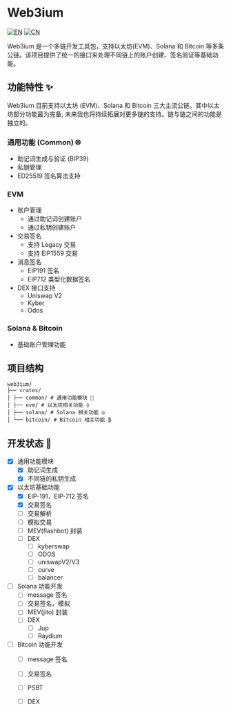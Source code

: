# Web3ium
[![EN](https://img.shields.io/badge/language-EN-blue.svg)](README.md) [![CN](https://img.shields.io/badge/语言-中文-red.svg)](README_zh.md)


Web3ium 是一个多链开发工具包，支持以太坊(EVM)、Solana 和 Bitcoin 等多条公链。该项目提供了统一的接口来处理不同链上的账户创建、签名验证等基础功能。

## 功能特性 ✨ 
Web3ium 目前支持以太坊 (EVM)、Solana 和 Bitcoin 三大主流公链。其中以太坊部分功能最为完备, 未来我也将持续拓展对更多链的支持。链与链之间的功能是独立的。

### 通用功能 (Common) 🌐
- 助记词生成与验证 (BIP39)
- 私钥管理
- ED25519 签名算法支持

### EVM
- 账户管理
  - 通过助记词创建账户
  - 通过私钥创建账户
- 交易签名
  - 支持 Legacy 交易
  - 支持 EIP1559 交易
- 消息签名
  - EIP191 签名
  - EIP712 类型化数据签名
- DEX 接口支持
  - Uniswap V2
  - Kyber
  - Odos

### Solana & Bitcoin
- 基础账户管理功能

## 项目结构
```
web3ium/
├── crates/
│ ├── common/ # 通用功能模块 🧩
│ ├── evm/ # 以太坊相关功能 ⟠
│ ├── solana/ # Solana 相关功能 ◎
│ └── bitcoin/ # Bitcoin 相关功能 ₿
```

## 开发状态 🚧

- [x] 通用功能模块
    - [x] 助记词生成
    - [x] 不同链的私钥生成
- [x] 以太坊基础功能
    - [x] EIP-191，EIP-712 签名
    - [x] 交易签名
    - [ ] 交易解析
    - [ ] 模拟交易
    - [ ] MEV(flashbot) 封装
    - [ ] DEX
        - [ ] kyberswap
        - [ ] ODOS
        - [ ] uniswapV2/V3
        - [ ] curve
        - [ ] balancer
- [ ] Solana 功能开发
    - [ ] message 签名
    - [ ] 交易签名，模拟
    - [ ] MEV(jito) 封装
    - [ ] DEX
        - [ ] Jup
        - [ ] Raydium
- [ ] Bitcoin 功能开发
    - [ ] message 签名
    - [ ] 交易签名
    - [ ] PSBT
    - [ ] DEX

